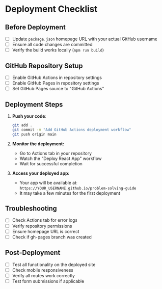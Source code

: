 # Deployment Checklist

## Before Deployment

- [ ] Update `package.json` homepage URL with your actual GitHub username
- [ ] Ensure all code changes are committed
- [ ] Verify the build works locally (`npm run build`)

## GitHub Repository Setup

- [ ] Enable GitHub Actions in repository settings
- [ ] Enable GitHub Pages in repository settings
- [ ] Set GitHub Pages source to "GitHub Actions"

## Deployment Steps

1. **Push your code:**

   ```bash
   git add .
   git commit -m "Add GitHub Actions deployment workflow"
   git push origin main
   ```

2. **Monitor the deployment:**

   - Go to Actions tab in your repository
   - Watch the "Deploy React App" workflow
   - Wait for successful completion

3. **Access your deployed app:**
   - Your app will be available at: `https://YOUR_USERNAME.github.io/problem-solving-guide`
   - It may take a few minutes for the first deployment

## Troubleshooting

- [ ] Check Actions tab for error logs
- [ ] Verify repository permissions
- [ ] Ensure homepage URL is correct
- [ ] Check if gh-pages branch was created

## Post-Deployment

- [ ] Test all functionality on the deployed site
- [ ] Check mobile responsiveness
- [ ] Verify all routes work correctly
- [ ] Test form submissions if applicable
